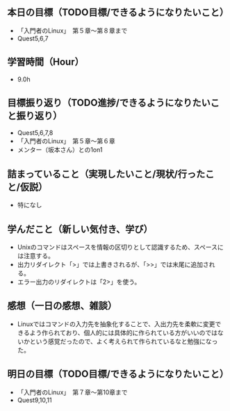 ## 本日の目標（TODO目標/できるようになりたいこと）
- 「入門者のLinux」　第５章〜第８章まで
- Quest5,6,7
## 学習時間（Hour）
- 9.0h
## 目標振り返り（TODO進捗/できるようになりたいこと振り返り）
- Quest5,6,7,8
- 「入門者のLinux」　第５章〜第６章
- メンター（坂本さん）との1on1
## 詰まっていること（実現したいこと/現状/行ったこと/仮説）
- 特になし
## 学んだこと（新しい気付き、学び）
- Unixのコマンドはスペースを情報の区切りとして認識するため、スペースには注意する。
- 出力リダイレクト「>」では上書きされるが、「>>」では末尾に追加される。
- エラー出力のリダイレクトは「2>」を使う。
## 感想（一日の感想、雑談）
- Linuxではコマンドの入力先を抽象化することで、入出力先を柔軟に変更できるよう作られており、個人的には具体的に作られている方がいいのではないかという感覚だったので、よく考えられて作られているなと勉強になった。
## 明日の目標（TODO目標/できるようになりたいこと）
- 「入門者のLinux」　第７章〜第10章まで
- Quest9,10,11
